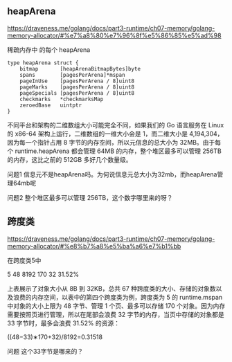 ## heapArena 
https://draveness.me/golang/docs/part3-runtime/ch07-memory/golang-memory-allocator/#%e7%a8%80%e7%96%8f%e5%86%85%e5%ad%98

稀疏内存中 的每个 heapArena
```
type heapArena struct {
	bitmap       [heapArenaBitmapBytes]byte
	spans        [pagesPerArena]*mspan
	pageInUse    [pagesPerArena / 8]uint8
	pageMarks    [pagesPerArena / 8]uint8
	pageSpecials [pagesPerArena / 8]uint8
	checkmarks   *checkmarksMap
	zeroedBase   uintptr
}
```
不同平台和架构的二维数组大小可能完全不同，如果我们的 Go 语言服务在 Linux 的 x86-64 架构上运行，二维数组的一维大小会是 1，而二维大小是 4,194,304，因为每一个指针占用 8 字节的内存空间，所以元信息的总大小为 32MB。由于每个 runtime.heapArena 都会管理 64MB 的内存，整个堆区最多可以管理 256TB 的内存，这比之前的 512GB 多好几个数量级。

问题1 信息元不是heapArena吗。为何说信息元总大小为32mb，而heapArena管理64mb呢

问题2 整个堆区最多可以管理 256TB，这个数字哪里来的呀？

## 跨度类
https://draveness.me/golang/docs/part3-runtime/ch07-memory/golang-memory-allocator/#%e8%b7%a8%e5%ba%a6%e7%b1%bb

在跨度类5中

5	48	8192	170	32	31.52%

上表展示了对象大小从 8B 到 32KB，总共 67 种跨度类的大小、存储的对象数以及浪费的内存空间，以表中的第四个跨度类为例，跨度类为 5 的 runtime.mspan 中对象的大小上限为 48 字节、管理 1 个页、最多可以存储 170 个对象。因为内存需要按照页进行管理，所以在尾部会浪费 32 字节的内存，当页中存储的对象都是 33 字节时，最多会浪费 31.52% 的资源：

((48−33)∗170+32)/8192=0.31518

问题 这个33字节是哪来的？